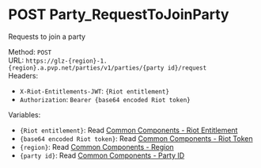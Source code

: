 <!-- This file is automatically generated! Do not edit it directly! See https://github.com/techchrism/valorant-api-docs/blob/trunk/contributing.md for more information. -->

# POST Party_RequestToJoinParty

Requests to join a party  


Method: `POST`  
URL: `https://glz-{region}-1.{region}.a.pvp.net/parties/v1/parties/{party id}/request`  
Headers:
 - `X-Riot-Entitlements-JWT`: `{Riot entitlement}`
 - `Authorization`: `Bearer {base64 encoded Riot token}`

Variables:
 - `{Riot entitlement}`: Read [Common Components - Riot Entitlement](../common-components.md#riot-entitlement)
 - `{base64 encoded Riot token}`: Read [Common Components - Riot Token](../common-components.md#riot-token)
 - `{region}`: Read [Common Components - Region](../common-components.md#region)
 - `{party id}`: Read [Common Components - Party ID](../common-components.md#party-id)

